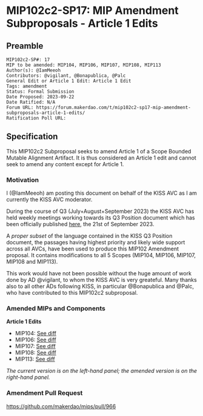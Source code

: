 # MIP102c2-SP17: MIP Amendment Subproposals - Article 1 Edits

## Preamble

```
MIP102c2-SP#: 17
MIP to be amended: MIP104, MIP106, MIP107, MIP108, MIP113
Author(s): @IamMeeoh
Contributors: @vigilant, @Bonapublica, @Palc
General Edit or Article 1 Edit: Article 1 Edit
Tags: amendment
Status: Formal Submission
Date Proposed: 2023-09-22
Date Ratified: N/A
Forum URL: https://forum.makerdao.com/t/mip102c2-sp17-mip-amendment-subproposals-article-1-edits/
Ratification Poll URL: 
```

## Specification

This MIP102c2 Subproposal seeks to amend Article 1 of a Scope Bounded Mutable Alignment Artifact. It is thus considered an Article 1 edit and cannot seek to amend any content except for Article 1.

### Motivation

I (@IamMeeoh) am posting this document on behalf of the KISS AVC as I am currently the KISS AVC moderator. 

During the course of Q3 (July+August+September 2023) the KISS AVC has held weekly meetings working towards its Q3 Position document which has been officially published [here](http://forum.makerdao.com/t/kiss-position-document-for-q3-09-21-2023/22147/2?u=iammeeoh), the 21st of September 2023. 

A _proper subset_ of the language contained in the KISS Q3 Position document, the passages having highest priority and likely wide support across all AVCs, have been used to produce this MIP102 Amendment proposal. It contains modifications to all 5 Scopes (MIP104, MIP106, MIP107, MIP108 and MIP113).

This work would have not been possible without the huge amount of work done by AD @vigilant, to whom the KISS AVC is very greateful. Many thanks also to all other ADs following KISS, in particular @Bonapublica and @Palc, who have contributed to this MIP102c2 subproposal.

### Amended MIPs and Components

**Article 1 Edits**

- MIP104: [See diff](https://www.diffchecker.com/Va48iXvG/)
- MIP106: [See diff](https://www.diffchecker.com/7AL6gF7F/)
- MIP107: [See diff](https://www.diffchecker.com/kTCCFJGn/)
- MIP108: [See diff](https://www.diffchecker.com/cvYiw5Wt/)
- MIP113: [See diff](https://www.diffchecker.com/7CcNdvt1/)

_The current version is on the left-hand panel; the amended version is on the right-hand panel._

### Amendment Pull Request

https://github.com/makerdao/mips/pull/966
